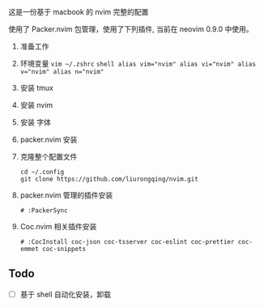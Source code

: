 这是一份基于 macbook 的 nvim 完整的配置

使用了 Packer.nvim 包管理，使用了下列插件, 当前在  neovim 0.9.0 中使用。

1. 准备工作
  1. 环境变量
    `vim ~/.zshrc`
    ```shell
    alias vim="nvim"
    alias vi="nvim"
    alias v="nvim"
    alias n="nvim"
    ```
  1. 安装 tmux
  1. 安装 nvim
  1. 安装 字体
  1. packer.nvim 安装
  1. 克隆整个配置文件
      ```shell
      cd ~/.config
      git clone https://github.com/liurongqing/nvim.git
      ```
  1. packer.nvim 管理的插件安装
      ```shell
      # :PackerSync
      ```

  1. Coc.nvim 相关插件安装
      ```shell
      # :CocInstall coc-json coc-tsserver coc-eslint coc-prettier coc-emmet coc-snippets
      ```



## Todo
- [ ] 基于 shell 自动化安装，卸载
